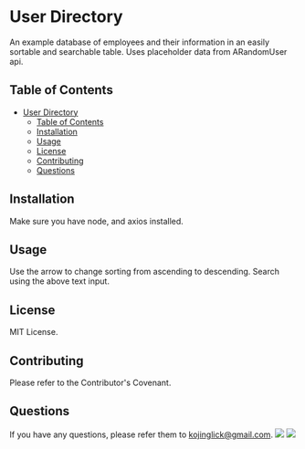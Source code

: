# User Directory
An example database of employees and their information in an easily sortable and searchable table. Uses placeholder data from ARandomUser api.
## Table of Contents
- [User Directory](#user-directory)
  - [Table of Contents](#table-of-contents)
  - [Installation](#installation)
  - [Usage](#usage)
  - [License](#license)
  - [Contributing](#contributing)
  - [Questions](#questions)
## Installation
Make sure you have node, and axios installed.
## Usage
Use the arrow to change sorting from ascending to descending. Search using the above text input.
## License
MIT License.
## Contributing
Please refer to the Contributor's Covenant.
## Questions
If you have any questions, please refer them to [kojinglick@gmail.com](mailto:kojinglick@gmail.com).
![](https://img.shields.io/github/followers/moonstripe11?label=Follow&style=social)
![](https://img.shields.io/static/v1?label=moonstripe11&message=approved&color=success)
